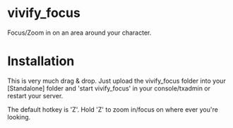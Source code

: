 # vivify_focus
Focus/Zoom in on an area around your character.

# Installation
This is very much drag & drop.  Just upload the vivify_focus folder into your [Standalone] folder and 'start vivify_focus' in your console/txadmin or restart your server.

The default hotkey is 'Z'.  Hold 'Z' to zoom in/focus on where ever you're looking.
